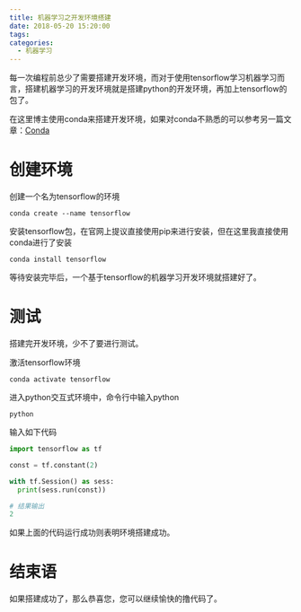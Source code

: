 ```yaml
---
title: 机器学习之开发环境搭建
date: 2018-05-20 15:20:00
tags:
categories:
  - 机器学习
---
```


每一次编程前总少了需要搭建开发环境，而对于使用tensorflow学习机器学习而言，搭建机器学习的开发环境就是搭建python的开发环境，再加上tensorflow的包了。
 
<!-- more -->

在这里博主使用conda来搭建开发环境，如果对conda不熟悉的可以参考另一篇文章：[Conda](https://blog.yilinfeng.top/2018/05/20/Conda/)

# 创建环境

创建一个名为tensorflow的环境
``` shell
conda create --name tensorflow
```

安装tensorflow包，在官网上提议直接使用pip来进行安装，但在这里我直接使用conda进行了安装
``` shell
conda install tensorflow
```

等待安装完毕后，一个基于tensorflow的机器学习开发环境就搭建好了。

# 测试

搭建完开发环境，少不了要进行测试。

激活tensorflow环境
``` shell
conda activate tensorflow
```

进入python交互式环境中，命令行中输入python
```
python
```

输入如下代码
``` python
import tensorflow as tf

const = tf.constant(2)

with tf.Session() as sess:
  print(sess.run(const))

# 结果输出
2
```
如果上面的代码运行成功则表明环境搭建成功。

# 结束语

如果搭建成功了，那么恭喜您，您可以继续愉快的撸代码了。
